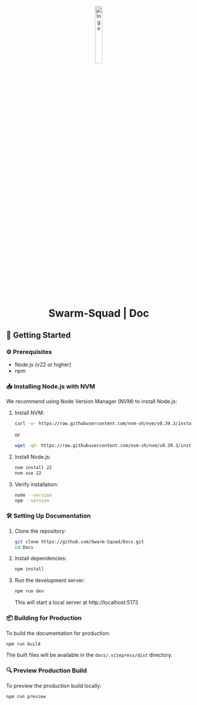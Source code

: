 <div align="center">
<img src="https://github.com/Swarm-Squad/Docs/raw/refs/heads/main/docs/public/favicon.ico" width=20% alt="logo">
<h1 align>Swarm-Squad | Doc</h1>
</div>

## 🚀 Getting Started

### ⚙️ Prerequisites

- Node.js (v22 or higher)
- npm

### 📥 Installing Node.js with NVM

We recommend using Node Version Manager (NVM) to install Node.js:

1. Install NVM:
   ```bash
   curl -o- https://raw.githubusercontent.com/nvm-sh/nvm/v0.39.3/install.sh | bash
   ```
   or
   ```bash
   wget -qO- https://raw.githubusercontent.com/nvm-sh/nvm/v0.39.3/install.sh | bash
   ```

2. Install Node.js:
   ```bash
   nvm install 22
   nvm use 22
   ```

3. Verify installation:
   ```bash
   node --version
   npm --version
   ```

### 🛠️ Setting Up Documentation

1. Clone the repository:
   ```bash
   git clone https://github.com/Swarm-Squad/Docs.git
   cd Docs
   ```

2. Install dependencies:
   ```bash
   npm install
   ```

3. Run the development server:
   ```bash
   npm run dev
   ```
   This will start a local server at http://localhost:5173

### 📦 Building for Production

To build the documentation for production:

```bash
npm run build
```

The built files will be available in the `docs/.vitepress/dist` directory.

### 🔍 Preview Production Build

To preview the production build locally:

```bash
npm run preview
```